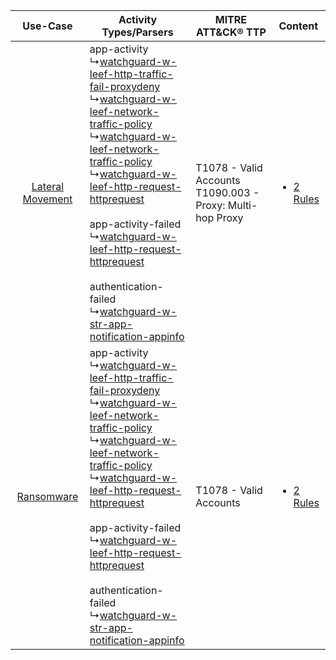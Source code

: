 |    Use-Case    | Activity Types/Parsers    | MITRE ATT&CK® TTP    | Content    |
|:----:| ---- | ---- | ---- |
| [Lateral Movement](../../../UseCases/uc_lateral_movement.md) |  app-activity<br> ↳[watchguard-w-leef-http-traffic-fail-proxydeny](Ps/pC_watchguardwleefhttptrafficfailproxydeny.md)<br> ↳[watchguard-w-leef-network-traffic-policy](Ps/pC_watchguardwleefnetworktrafficpolicy.md)<br> ↳[watchguard-w-leef-network-traffic-policy](Ps/pC_watchguardwleefnetworktrafficpolicy.md)<br> ↳[watchguard-w-leef-http-request-httprequest](Ps/pC_watchguardwleefhttprequesthttprequest.md)<br><br> app-activity-failed<br> ↳[watchguard-w-leef-http-request-httprequest](Ps/pC_watchguardwleefhttprequesthttprequest.md)<br><br> authentication-failed<br> ↳[watchguard-w-str-app-notification-appinfo](Ps/pC_watchguardwstrappnotificationappinfo.md)<br> | T1078 - Valid Accounts<br>T1090.003 - Proxy: Multi-hop Proxy<br> | [<ul><li>2 Rules</li></ul>](RM/r_m_watchguard_watchguard_Lateral_Movement.md) |
|       [Ransomware](../../../UseCases/uc_ransomware.md)       |  app-activity<br> ↳[watchguard-w-leef-http-traffic-fail-proxydeny](Ps/pC_watchguardwleefhttptrafficfailproxydeny.md)<br> ↳[watchguard-w-leef-network-traffic-policy](Ps/pC_watchguardwleefnetworktrafficpolicy.md)<br> ↳[watchguard-w-leef-network-traffic-policy](Ps/pC_watchguardwleefnetworktrafficpolicy.md)<br> ↳[watchguard-w-leef-http-request-httprequest](Ps/pC_watchguardwleefhttprequesthttprequest.md)<br><br> app-activity-failed<br> ↳[watchguard-w-leef-http-request-httprequest](Ps/pC_watchguardwleefhttprequesthttprequest.md)<br><br> authentication-failed<br> ↳[watchguard-w-str-app-notification-appinfo](Ps/pC_watchguardwstrappnotificationappinfo.md)<br> | T1078 - Valid Accounts<br>    | [<ul><li>2 Rules</li></ul>](RM/r_m_watchguard_watchguard_Ransomware.md)       |